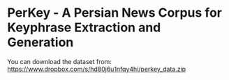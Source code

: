 # PerKey - A Persian News Corpus for Keyphrase Extraction and Generation

You can download the dataset from: https://www.dropbox.com/s/hd80j6u1nfqy4hi/perkey_data.zip
